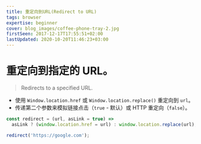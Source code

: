 ```yaml
---
title: 重定向到URL(Redirect to URL)
tags: browser
expertise: beginner
cover: blog_images/coffee-phone-tray-2.jpg
firstSeen: 2017-12-17T17:55:51+02:00
lastUpdated: 2020-10-20T11:46:23+03:00
---
```


# 重定向到指定的 URL。
> Redirects to a specified URL.

- 使用 `Window.location.href` 或 `Window.location.replace()` 重定向到 `url`。
- 传递第二个参数来模拟链接点击（`true` - 默认）或 HTTP 重定向（`false`）。

```js
const redirect = (url, asLink = true) =>
  asLink ? (window.location.href = url) : window.location.replace(url);
```

```js
redirect('https://google.com');
```
